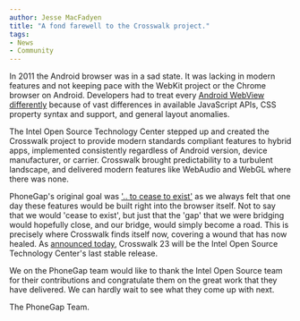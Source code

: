 ```yaml
---
author: Jesse MacFadyen
title: "A fond farewell to the Crosswalk project."
tags:
- News
- Community
---
```


In 2011 the Android browser was in a sad state. It was lacking in modern features and not keeping pace with the WebKit project or the Chrome browser on Android. Developers had to treat every [Android WebView differently](http://slides.com/html5test/the-android-browser) because of vast differences in available JavaScript APIs, CSS property syntax and support, and general layout anomalies.

The Intel Open Source Technology Center stepped up and created the Crosswalk project to provide modern standards compliant features to hybrid apps, implemented consistently regardless of Android version, device manufacturer, or carrier.  Crosswalk brought predictability to a turbulent landscape, and delivered modern features like WebAudio and WebGL where there was none.

PhoneGap's original goal was ['.. to cease to exist'](http://phonegap.com/blog/2012/05/09/phonegap-beliefs-goals-and-philosophy/) as we always felt that one day these features
would be built right into the browser itself. Not to say that we would 'cease to exist', but just that
the 'gap' that we were bridging would hopefully close, and our bridge, would simply become a road. This is precisely where Crosswalk finds itself now, covering a wound that has now healed.
As [announced today](https://crosswalk-project.org/blog/crosswalk-final-release.html), Crosswalk 23 will be the Intel Open Source Technology Center's last stable release.

We on the PhoneGap team would like to thank the Intel Open Source team for their contributions and congratulate them on the great work that they have delivered. We can hardly wait to see what they come up with next.

The PhoneGap Team.
